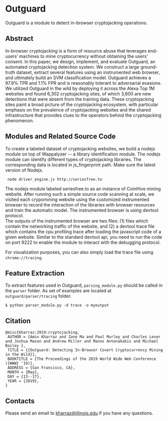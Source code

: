 
# Outguard 
Outguard is a module to detect in-browser cryptojacking operations. 

## Abstract

In-browser cryptojacking is a form of resource abuse that leverages end-users’ machines to mine cryptocurrency without obtaining the users’ consent. In this paper, we design, implement, and evaluate
Outguard, an automated cryptojacking detection system. We construct a large ground-truth dataset, extract several features using an instrumented web browser, and ultimately build an SVM classification model.
Outguard achieves a 97.9% TPR and 1.1% FPR and is reasonably
tolerant to adversarial evasions. We utilized Outguard in the wild
by deploying it across the Alexa Top 1M websites and found 6,302
cryptojacking sites, of which 3,600 are new detections that were absent from the training data. These cryptojacking sites paint a broad picture of the cryptojacking ecosystem, with particular emphasis on
the prevalence of cryptojacking websites and the shared infrastructure that provides clues to the operators behind the cryptojacking phenomenon.


## Modules and Related Source Code

To create a labeled dataset of cryptojacking websites, we build a nodejs module on top of Wappalyzer -- a library identification module. 
The nodejs module can identify different types of cryptojacking libraries. The corresponding data is located in js_fingerprint path. Make sure the latest version of Nodejs. 

```
 node driver_engine.js http://seriesfree.to
```
The nodejs module labeled seriesfree.to as an instance of CoinHive mining website. After running such a simple source code 
scanning at scale, we visited each crypomining website using the  customized instrumented browser to record the interaction of the libraries with browser resources and train the automatic model. The instrumented browser is using devtool protocol.   
The outputs of the instrumented browser are two 
files: (1) files which contain the networking traffic of the website, and (2) a devtool trace file which contains the 
cpu profiling trace after loading the javascript code of a given website. 
Similar to the standard devtool api, you need to run the code on port 9222 to enable the module to interact with the debugging protocol. 

For visualization purposes, you can also simply load the trace file using ```chrome://tracing```. 

## Feature Extraction 
To extract features used in Outguard, ```parsing_module.py``` should be called in the ```parser``` folder. 
As set of examples are located at ```outguard/parser/tracing``` folder. 

``` 
$ python parser_module.py -d trace -o myoutput 

``` 




## Citation 
```
@misc{kharraz:2019:cryptojacking,
 AUTHOR = {Amin Kharraz and Zane Ma and Paul Murley and Charles Lever and Joshua Mason and Andrew Miller and Manos Antonakakis and Michael Bailey },
 TITLE = {{Outguard: Detecting In-Browser Covert Cryptocurrency Mining in the Wild}},
 BOOKTITLE = {The Proceedings of the 2019 World Wide Web Conference ({WWW} '19)},
 ADDRESS = {San Francisco, CA},
 MONTH = {May},
 DAY = {13--17},
 YEAR = {2019},
}
```
## Contacts
Please send an email to kharraz@illinois.edu if you have any questions. 

